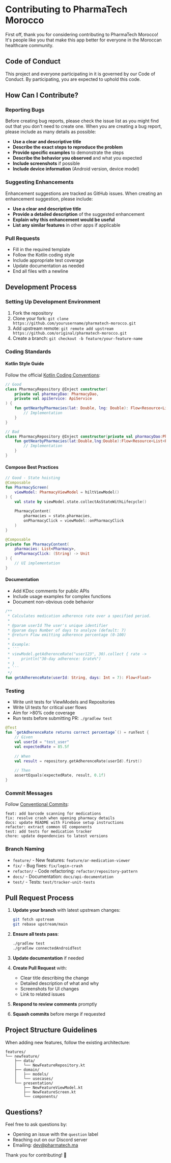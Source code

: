 # Contributing to PharmaTech Morocco

First off, thank you for considering contributing to PharmaTech Morocco! It's people like you that make this app better for everyone in the Moroccan healthcare community.

## Code of Conduct

This project and everyone participating in it is governed by our Code of Conduct. By participating, you are expected to uphold this code.

## How Can I Contribute?

### Reporting Bugs

Before creating bug reports, please check the issue list as you might find out that you don't need to create one. When you are creating a bug report, please include as many details as possible:

* **Use a clear and descriptive title**
* **Describe the exact steps to reproduce the problem**
* **Provide specific examples** to demonstrate the steps
* **Describe the behavior you observed** and what you expected
* **Include screenshots** if possible
* **Include device information** (Android version, device model)

### Suggesting Enhancements

Enhancement suggestions are tracked as GitHub issues. When creating an enhancement suggestion, please include:

* **Use a clear and descriptive title**
* **Provide a detailed description** of the suggested enhancement
* **Explain why this enhancement would be useful**
* **List any similar features** in other apps if applicable

### Pull Requests

* Fill in the required template
* Follow the Kotlin coding style
* Include appropriate test coverage
* Update documentation as needed
* End all files with a newline

## Development Process

### Setting Up Development Environment

1. Fork the repository
2. Clone your fork: `git clone https://github.com/yourusername/pharmatech-morocco.git`
3. Add upstream remote: `git remote add upstream https://github.com/original/pharmatech-morocco.git`
4. Create a branch: `git checkout -b feature/your-feature-name`

### Coding Standards

#### Kotlin Style Guide

Follow the official [Kotlin Coding Conventions](https://kotlinlang.org/docs/coding-conventions.html):

```kotlin
// Good
class PharmacyRepository @Inject constructor(
    private val pharmacyDao: PharmacyDao,
    private val apiService: ApiService
) {
    fun getNearbyPharmacies(lat: Double, lng: Double): Flow<Resource<List<Pharmacy>>> {
        // Implementation
    }
}

// Bad
class PharmacyRepository @Inject constructor(private val pharmacyDao:PharmacyDao,private val apiService:ApiService){
    fun getNearbyPharmacies(lat:Double,lng:Double):Flow<Resource<List<Pharmacy>>>{
        // Implementation
    }
}
```

#### Compose Best Practices

```kotlin
// Good - State hoisting
@Composable
fun PharmacyScreen(
    viewModel: PharmacyViewModel = hiltViewModel()
) {
    val state by viewModel.state.collectAsStateWithLifecycle()
    
    PharmacyContent(
        pharmacies = state.pharmacies,
        onPharmacyClick = viewModel::onPharmacyClick
    )
}

@Composable
private fun PharmacyContent(
    pharmacies: List<Pharmacy>,
    onPharmacyClick: (String) -> Unit
) {
    // UI implementation
}
```

#### Documentation

* Add KDoc comments for public APIs
* Include usage examples for complex functions
* Document non-obvious code behavior

```kotlin
/**
 * Calculates medication adherence rate over a specified period.
 *
 * @param userId The user's unique identifier
 * @param days Number of days to analyze (default: 7)
 * @return Flow emitting adherence percentage (0-100)
 *
 * Example:
 * ```
 * viewModel.getAdherenceRate("user123", 30).collect { rate ->
 *     println("30-day adherence: $rate%")
 * }
 * ```
 */
fun getAdherenceRate(userId: String, days: Int = 7): Flow<Float>
```

### Testing

* Write unit tests for ViewModels and Repositories
* Write UI tests for critical user flows
* Aim for >80% code coverage
* Run tests before submitting PR: `./gradlew test`

```kotlin
@Test
fun `getAdherenceRate returns correct percentage`() = runTest {
    // Given
    val userId = "test_user"
    val expectedRate = 85.5f
    
    // When
    val result = repository.getAdherenceRate(userId).first()
    
    // Then
    assertEquals(expectedRate, result, 0.1f)
}
```

### Commit Messages

Follow [Conventional Commits](https://www.conventionalcommits.org/):

```
feat: add barcode scanning for medications
fix: resolve crash when opening pharmacy details
docs: update README with Firebase setup instructions
refactor: extract common UI components
test: add tests for medication tracker
chore: update dependencies to latest versions
```

### Branch Naming

* `feature/` - New features: `feature/ar-medication-viewer`
* `fix/` - Bug fixes: `fix/login-crash`
* `refactor/` - Code refactoring: `refactor/repository-pattern`
* `docs/` - Documentation: `docs/api-documentation`
* `test/` - Tests: `test/tracker-unit-tests`

## Pull Request Process

1. **Update your branch** with latest upstream changes:
   ```bash
   git fetch upstream
   git rebase upstream/main
   ```

2. **Ensure all tests pass**:
   ```bash
   ./gradlew test
   ./gradlew connectedAndroidTest
   ```

3. **Update documentation** if needed

4. **Create Pull Request** with:
   * Clear title describing the change
   * Detailed description of what and why
   * Screenshots for UI changes
   * Link to related issues

5. **Respond to review comments** promptly

6. **Squash commits** before merge if requested

## Project Structure Guidelines

When adding new features, follow the existing architecture:

```
features/
└── newfeature/
    ├── data/
    │   └── NewFeatureRepository.kt
    ├── domain/
    │   ├── models/
    │   └── usecases/
    └── presentation/
        ├── NewFeatureViewModel.kt
        ├── NewFeatureScreen.kt
        └── components/
```

## Questions?

Feel free to ask questions by:
* Opening an issue with the `question` label
* Reaching out on our Discord server
* Emailing: dev@pharmatech.ma

Thank you for contributing! 🙏

